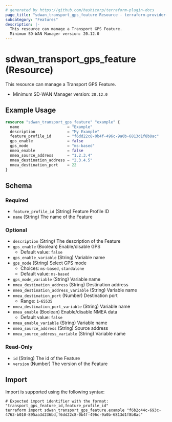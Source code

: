 ```yaml
---
# generated by https://github.com/hashicorp/terraform-plugin-docs
page_title: "sdwan_transport_gps_feature Resource - terraform-provider-sdwan"
subcategory: "Features"
description: |-
  This resource can manage a Transport GPS Feature.
  Minimum SD-WAN Manager version: 20.12.0
---
```


# sdwan_transport_gps_feature (Resource)

This resource can manage a Transport GPS Feature.
  - Minimum SD-WAN Manager version: `20.12.0`

## Example Usage

```terraform
resource "sdwan_transport_gps_feature" "example" {
  name                     = "Example"
  description              = "My Example"
  feature_profile_id       = "f6dd22c8-0b4f-496c-9a0b-6813d1f8b8ac"
  gps_enable               = false
  gps_mode                 = "ms-based"
  nmea_enable              = false
  nmea_source_address      = "1.2.3.4"
  nmea_destination_address = "2.3.4.5"
  nmea_destination_port    = 22
}
```

<!-- schema generated by tfplugindocs -->
## Schema

### Required

- `feature_profile_id` (String) Feature Profile ID
- `name` (String) The name of the Feature

### Optional

- `description` (String) The description of the Feature
- `gps_enable` (Boolean) Enable/disable GPS
  - Default value: `false`
- `gps_enable_variable` (String) Variable name
- `gps_mode` (String) Select GPS mode
  - Choices: `ms-based`, `standalone`
  - Default value: `ms-based`
- `gps_mode_variable` (String) Variable name
- `nmea_destination_address` (String) Destination address
- `nmea_destination_address_variable` (String) Variable name
- `nmea_destination_port` (Number) Destination port
  - Range: `1`-`65535`
- `nmea_destination_port_variable` (String) Variable name
- `nmea_enable` (Boolean) Enable/disable NMEA data
  - Default value: `false`
- `nmea_enable_variable` (String) Variable name
- `nmea_source_address` (String) Source address
- `nmea_source_address_variable` (String) Variable name

### Read-Only

- `id` (String) The id of the Feature
- `version` (Number) The version of the Feature

## Import

Import is supported using the following syntax:

```shell
# Expected import identifier with the format: "transport_gps_feature_id,feature_profile_id"
terraform import sdwan_transport_gps_feature.example "f6b2c44c-693c-4763-b010-895aa3d236bd,f6dd22c8-0b4f-496c-9a0b-6813d1f8b8ac"
```
